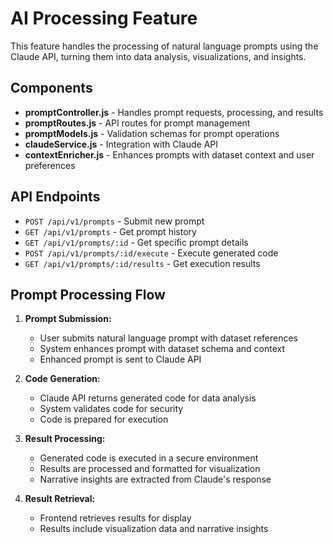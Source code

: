 # AI Processing Feature

This feature handles the processing of natural language prompts using the Claude API, turning them into data analysis, visualizations, and insights.

## Components

- **promptController.js** - Handles prompt requests, processing, and results
- **promptRoutes.js** - API routes for prompt management
- **promptModels.js** - Validation schemas for prompt operations
- **claudeService.js** - Integration with Claude API
- **contextEnricher.js** - Enhances prompts with dataset context and user preferences

## API Endpoints

- `POST /api/v1/prompts` - Submit new prompt
- `GET /api/v1/prompts` - Get prompt history
- `GET /api/v1/prompts/:id` - Get specific prompt details
- `POST /api/v1/prompts/:id/execute` - Execute generated code
- `GET /api/v1/prompts/:id/results` - Get execution results

## Prompt Processing Flow

1. **Prompt Submission:**
   - User submits natural language prompt with dataset references
   - System enhances prompt with dataset schema and context
   - Enhanced prompt is sent to Claude API

2. **Code Generation:**
   - Claude API returns generated code for data analysis
   - System validates code for security
   - Code is prepared for execution

3. **Result Processing:**
   - Generated code is executed in a secure environment
   - Results are processed and formatted for visualization
   - Narrative insights are extracted from Claude's response

4. **Result Retrieval:**
   - Frontend retrieves results for display
   - Results include visualization data and narrative insights
